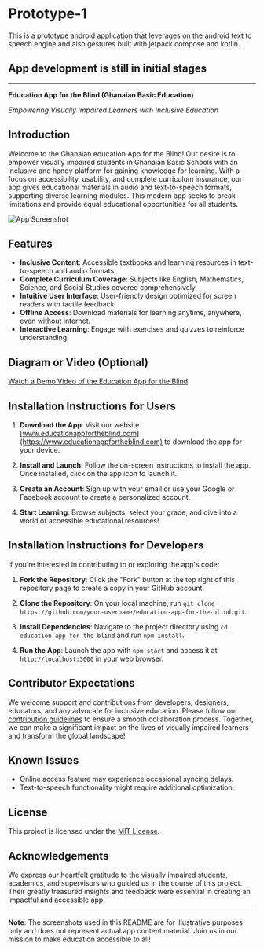 # Prototype-1
This is a prototype android application that leverages on the android text to speech engine and also gestures built with jetpack compose and kotlin.

## App development is still in initial stages

---

**Education App for the Blind (Ghanaian Basic Education)**

*Empowering Visually Impaired Learners with Inclusive Education*

## Introduction

Welcome to the Ghanaian education App for the Blind! Our desire is to empower visually impaired students in Ghanaian Basic Schools with an inclusive and handy platform for gaining knowledge for learning. With a focus on accessibility, usability, and complete curriculum insurance, our app gives educational materials in audio and text-to-speech formats, supporting diverse learning modules. This modern app seeks to break limitations and provide equal educational opportunities for all students.

![App Screenshot](app_screenshot.png)

## Features

- **Inclusive Content**: Accessible textbooks and learning resources in text-to-speech and audio formats.
- **Complete Curriculum Coverage**: Subjects like English, Mathematics, Science, and Social Studies covered comprehensively.
- **Intuitive User Interface**: User-friendly design optimized for screen readers with tactile feedback.
- **Offline Access**: Download materials for learning anytime, anywhere, even without internet.
- **Interactive Learning**: Engage with exercises and quizzes to reinforce understanding.

## Diagram or Video (Optional)

[Watch a Demo Video of the Education App for the Blind](https://www.youtube.com/watch?v=your-video-id)

## Installation Instructions for Users

1. **Download the App**: Visit our website [www.educationappfortheblind.com](https://www.educationappfortheblind.com) to download the app for your device.

2. **Install and Launch**: Follow the on-screen instructions to install the app. Once installed, click on the app icon to launch it.

3. **Create an Account**: Sign up with your email or use your Google or Facebook account to create a personalized account.

4. **Start Learning**: Browse subjects, select your grade, and dive into a world of accessible educational resources!

## Installation Instructions for Developers

If you're interested in contributing to or exploring the app's code:

1. **Fork the Repository**: Click the "Fork" button at the top right of this repository page to create a copy in your GitHub account.

2. **Clone the Repository**: On your local machine, run `git clone https://github.com/your-username/education-app-for-the-blind.git`.

3. **Install Dependencies**: Navigate to the project directory using `cd education-app-for-the-blind` and run `npm install`.

4. **Run the App**: Launch the app with `npm start` and access it at `http://localhost:3000` in your web browser.

## Contributor Expectations

We welcome support and contributions from developers, designers, educators, and any advocate for inclusive education. Please follow our [contribution guidelines](CONTRIBUTING.md) to ensure a smooth collaboration process. Together, we can make a significant impact on the lives of visually impaired learners and transform the global landscape!

## Known Issues

- Online access feature may experience occasional syncing delays.
- Text-to-speech functionality might require additional optimization.

## License

This project is licensed under the [MIT License](LICENSE).

## Acknowledgements

We express our heartfelt gratitude to the visually impaired students, academics, and supervisors who guided us in the course of this project. Their greatly treasured insights and feedback were essential in creating an impactful and accessible app.

---
**Note**: The screenshots used in this README are for illustrative purposes only and does not represent actual app content material. Join us in our mission to make education accessible to all!
